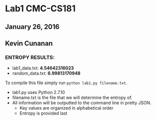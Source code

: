 # Lab1 CMC-CS181
## January 26, 2016
## Kevin Cunanan

### ENTROPY RESULTS:
* lab1_data.txt: **4.54642316023**
* random_data.txt: **6.99813170948**

To compile this file simply run `python lab1.py filename.txt`.
* lab1.py uses Python 2.7.10
* filename.txt is the file that we will determine the entropy of.
* All information will be outputted to the command line in pretty JSON.
  * Key values are organized in alphabetical order
  * Entropy is provided last
